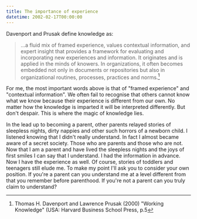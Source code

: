 ```yaml
---
title: The importance of experience
datetime: 2002-02-17T00:00:00
---
```

Davenport and Prusak define knowledge as:

> ...a fluid mix of framed experience, values contextual information, and expert insight that provides a framework for evaluating and incorporating new experiences and information. It originates and is applied in the minds of knowers. In organizations, it often becomes embedded not only in documents or repositories but also in organizational routines, processes, practices and norms.[^1]

For me, the most important words above is that of "framed experience" and "contextual information". We often fail to recognise that others cannot know what we know because their experience is different from our own. No matter how the knowledge is imparted it will be interpreted differently. But don't despair. This is where the magic of knowledge lies.

In the lead up to becoming a parent, other parents relayed stories of sleepless nights, dirty nappies and other such horrors of a newborn child. I listened knowing that I didn't really understand. In fact I almost became aware of a secret society. Those who are parents and those who are not. Now that I am a parent and have lived the sleepless nights and the joys of first smiles I can say that I understand. I had the information in advance. Now I have the experience as well. Of course, stories of toddlers and teenagers still elude me. To make my point I'll ask you to consider your own position. If you're a parent can you understand me at a level different from that you remember before parenthood. If you're not a parent can you truly claim to understand?

[^1]:	Thomas H. Davenport and Lawrence Prusak (2000) "Working Knowledge" (USA: Harvard Business School Press, p.5
